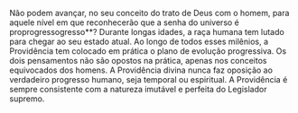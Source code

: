 ﻿Não podem avançar, no seu conceito do trato de Deus com o homem, para aquele nível em que reconhecerão que a senha do universo é proprogressogresso**? Durante longas idades, a raça humana tem lutado para chegar ao seu estado atual. Ao longo de todos esses milênios, a Providência tem colocado em prática o plano de evolução progressiva. Os dois pensamentos não são opostos na prática, apenas nos conceitos equivocados dos homens. A Providência divina nunca faz oposição ao verdadeiro progresso humano, seja temporal ou espiritual. A Providência é sempre consistente com a natureza imutável e perfeita do Legislador supremo.